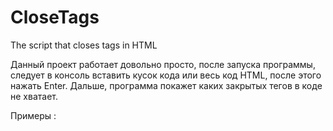 # CloseTags
The script that closes tags in HTML

Данный проект работает довольно просто, после запуска программы, следует в консоль вставить кусок кода или весь код HTML, после этого нажать Enter.
Дальше, программа покажет каких закрытых тегов в коде не хватает.

Примеры :
<!-- Ввод: "hellomeas<div id='N1'><p>HI</p>veryvell<script>if(me or not me)" -->
<!-- Вывод: "</script></div>" -->
